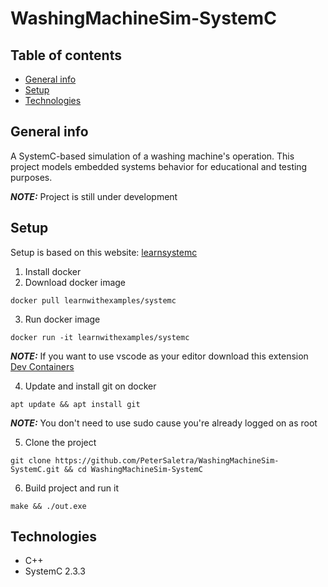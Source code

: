# WashingMachineSim-SystemC

## Table of contents
* [General info](#general-info)
* [Setup](#setup)
* [Technologies](#technologies)

## General info
A SystemC-based simulation of a washing machine's operation. This project models embedded systems behavior for educational and testing purposes.

**_NOTE:_**  Project is still under development

## Setup

Setup is based on this website: [learnsystemc](https://www.learnsystemc.com/setup/docker)

1. Install docker
2. Download docker image
```
docker pull learnwithexamples/systemc
```
3. Run docker image
```
docker run -it learnwithexamples/systemc
```

**_NOTE:_** If you want to use vscode as your editor download this extension [Dev Containers](https://marketplace.visualstudio.com/items?itemName=ms-vscode-remote.remote-containers)

4. Update and install git on docker

```
apt update && apt install git
```

**_NOTE:_** You don't need to use sudo cause you're already logged on as root

5. Clone the project
```
git clone https://github.com/PeterSaletra/WashingMachineSim-SystemC.git && cd WashingMachineSim-SystemC
```

6. Build project and run it
```
make && ./out.exe
```

## Technologies
- C++
- SystemC 2.3.3
